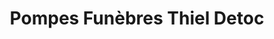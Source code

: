 ---
title: "Pompes Funèbres Thiel Detoc"
url: /plelan-le-grand/pompes-funebres-thiel-detoc/
shop: directeurs de funérailles
---